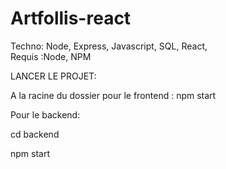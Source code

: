 # Artfollis-react

Techno: Node, Express, Javascript, SQL, React,  
Requis :Node, NPM 

LANCER LE PROJET:

A la racine du dossier pour le frontend : npm start

Pour le backend: 

cd backend

npm start 

